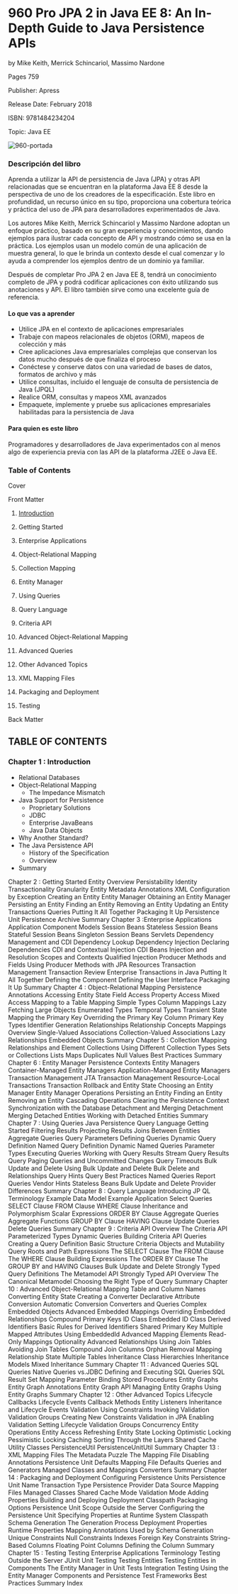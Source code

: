 # 960 Pro JPA 2 in Java EE 8: An In-Depth Guide to Java Persistence APIs

by Mike Keith, Merrick Schincariol, Massimo Nardone

Pages 759

Publisher: Apress

Release Date: February 2018

ISBN: 9781484234204

Topic: Java EE

![960-portada](https://github.com/adolfodelarosades/Java/blob/master/temarios/960_Pro_JPA_2_in_Java_EE_8/images/960-portada.png)

### Descripción del libro

Aprenda a utilizar la API de persistencia de Java (JPA) y otras API relacionadas que se encuentran en la plataforma Java EE 8 desde la perspectiva de uno de los creadores de la especificación. Este libro en profundidad, un recurso único en su tipo, proporciona una cobertura teórica y práctica del uso de JPA para desarrolladores experimentados de Java.

Los autores Mike Keith, Merrick Schincariol y Massimo Nardone adoptan un enfoque práctico, basado en su gran experiencia y conocimientos, dando ejemplos para ilustrar cada concepto de API y mostrando cómo se usa en la práctica. Los ejemplos usan un modelo común de una aplicación de muestra general, lo que le brinda un contexto desde el cual comenzar y lo ayuda a comprender los ejemplos dentro de un dominio ya familiar.

Después de completar Pro JPA 2 en Java EE 8, tendrá un conocimiento completo de JPA y podrá codificar aplicaciones con éxito utilizando sus anotaciones y API. El libro también sirve como una excelente guía de referencia.

#### Lo que vas a aprender

* Utilice JPA en el contexto de aplicaciones empresariales
* Trabaje con mapeos relacionales de objetos (ORM), mapeos de colección y más
* Cree aplicaciones Java empresariales complejas que conservan los datos mucho después de que finaliza el proceso
* Conéctese y conserve datos con una variedad de bases de datos, formatos de archivo y más
* Utilice consultas, incluido el lenguaje de consulta de persistencia de Java (JPQL)
* Realice ORM, consultas y mapeos XML avanzados
* Empaquete, implemente y pruebe sus aplicaciones empresariales habilitadas para la persistencia de Java


#### Para quien es este libro

Programadores y desarrolladores de Java experimentados con al menos algo de experiencia previa con las API de la plataforma J2EE o Java EE.

### Table of Contents

Cover

Front Matter

1. [Introduction](960_Pro_JPA_2_in_Java_EE_8/01_Introduction.md)

2. Getting Started

3. Enterprise Applications

4. Object-Relational Mapping

5. Collection Mapping

6. Entity Manager

7. Using Queries

8. Query Language

9. Criteria API

10. Advanced Object-Relational Mapping

11. Advanced Queries

12. Other Advanced Topics

13. XML Mapping Files

14. Packaging and Deployment

15. Testing

Back Matter

## TABLE OF CONTENTS

### Chapter 1 : Introduction

* Relational Databases
* Object-Relational Mapping
   * The Impedance Mismatch
* Java Support for Persistence
   * Proprietary Solutions
   * JDBC
   * Enterprise JavaBeans
   * Java Data Objects
* Why Another Standard?
* The Java Persistence API
   * History of the Specification
   * Overview
* Summary

Chapter 2 :​ Getting Started
Entity Overview
Persistability
Identity
Transactionality​
Granularity
Entity Metadata
Annotations
XML
Configuration by Exception
Creating an Entity
Entity Manager
Obtaining an Entity Manager
Persisting an Entity
Finding an Entity
Removing an Entity
Updating an Entity
Transactions
Queries
Putting It All Together
Packaging It Up
Persistence Unit
Persistence Archive
Summary
Chapter 3 :​ Enterprise Applications
Application Component Models
Session Beans
Stateless Session Beans
Stateful Session Beans
Singleton Session Beans
Servlets
Dependency Management and CDI
Dependency Lookup
Dependency Injection
Declaring Dependencies
CDI and Contextual Injection
CDI Beans
Injection and Resolution
Scopes and Contexts
Qualified Injection
Producer Methods and Fields
Using Producer Methods with JPA Resources
Transaction Management
Transaction Review
Enterprise Transactions in Java
Putting It All Together
Defining the Component
Defining the User Interface
Packaging It Up
Summary
Chapter 4 :​ Object-Relational Mapping
Persistence Annotations
Accessing Entity State
Field Access
Property Access
Mixed Access
Mapping to a Table
Mapping Simple Types
Column Mappings
Lazy Fetching
Large Objects
Enumerated Types
Temporal Types
Transient State
Mapping the Primary Key
Overriding the Primary Key Column
Primary Key Types
Identifier Generation
Relationships
Relationship Concepts
Mappings Overview
Single-Valued Associations
Collection-Valued Associations
Lazy Relationships
Embedded Objects
Summary
Chapter 5 :​ Collection Mapping
Relationships and Element Collections
Using Different Collection Types
Sets or Collections
Lists
Maps
Duplicates
Null Values
Best Practices
Summary
Chapter 6 :​ Entity Manager
Persistence Contexts
Entity Managers
Container-Managed Entity Managers
Application-Managed Entity Managers
Transaction Management
JTA Transaction Management
Resource-Local Transactions
Transaction Rollback and Entity State
Choosing an Entity Manager
Entity Manager Operations
Persisting an Entity
Finding an Entity
Removing an Entity
Cascading Operations
Clearing the Persistence Context
Synchronization with the Database
Detachment and Merging
Detachment
Merging Detached Entities
Working with Detached Entities
Summary
Chapter 7 :​ Using Queries
Java Persistence Query Language
Getting Started
Filtering Results
Projecting Results
Joins Between Entities
Aggregate Queries
Query Parameters
Defining Queries
Dynamic Query Definition
Named Query Definition
Dynamic Named Queries
Parameter Types
Executing Queries
Working with Query Results
Stream Query Results
Query Paging
Queries and Uncommitted Changes
Query Timeouts
Bulk Update and Delete
Using Bulk Update and Delete
Bulk Delete and Relationships
Query Hints
Query Best Practices
Named Queries
Report Queries
Vendor Hints
Stateless Beans
Bulk Update and Delete
Provider Differences
Summary
Chapter 8 :​ Query Language
Introducing JP QL
Terminology
Example Data Model
Example Application
Select Queries
SELECT Clause
FROM Clause
WHERE Clause
Inheritance and Polymorphism
Scalar Expressions
ORDER BY Clause
Aggregate Queries
Aggregate Functions
GROUP BY Clause
HAVING Clause
Update Queries
Delete Queries
Summary
Chapter 9 :​ Criteria API
Overview
The Criteria API
Parameterized Types
Dynamic Queries
Building Criteria API Queries
Creating a Query Definition
Basic Structure
Criteria Objects and Mutability
Query Roots and Path Expressions
The SELECT Clause
The FROM Clause
The WHERE Clause
Building Expressions
The ORDER BY Clause
The GROUP BY and HAVING Clauses
Bulk Update and Delete
Strongly Typed Query Definitions
The Metamodel API
Strongly Typed API Overview
The Canonical Metamodel
Choosing the Right Type of Query
Summary
Chapter 10 :​ Advanced Object-Relational Mapping
Table and Column Names
Converting Entity State
Creating a Converter
Declarative Attribute Conversion
Automatic Conversion
Converters and Queries
Complex Embedded Objects
Advanced Embedded Mappings
Overriding Embedded Relationships
Compound Primary Keys
ID Class
Embedded ID Class
Derived Identifiers
Basic Rules for Derived Identifiers
Shared Primary Key
Multiple Mapped Attributes
Using EmbeddedId
Advanced Mapping Elements
Read-Only Mappings
Optionality
Advanced Relationships
Using Join Tables
Avoiding Join Tables
Compound Join Columns
Orphan Removal
Mapping Relationship State
Multiple Tables
Inheritance
Class Hierarchies
Inheritance Models
Mixed Inheritance
Summary
Chapter 11 :​ Advanced Queries
SQL Queries
Native Queries vs.​ JDBC
Defining and Executing SQL Queries
SQL Result Set Mapping
Parameter Binding
Stored Procedures
Entity Graphs
Entity Graph Annotations
Entity Graph API
Managing Entity Graphs
Using Entity Graphs
Summary
Chapter 12 :​ Other Advanced Topics
Lifecycle Callbacks
Lifecycle Events
Callback Methods
Entity Listeners
Inheritance and Lifecycle Events
Validation
Using Constraints
Invoking Validation
Validation Groups
Creating New Constraints
Validation in JPA
Enabling Validation
Setting Lifecycle Validation Groups
Concurrency
Entity Operations
Entity Access
Refreshing Entity State
Locking
Optimistic Locking
Pessimistic Locking
Caching
Sorting Through the Layers
Shared Cache
Utility Classes
PersistenceUtil
PersistenceUnitU​til
Summary
Chapter 13 :​ XML Mapping Files
The Metadata Puzzle
The Mapping File
Disabling Annotations
Persistence Unit Defaults
Mapping File Defaults
Queries and Generators
Managed Classes and Mappings
Converters
Summary
Chapter 14 :​ Packaging and Deployment
Configuring Persistence Units
Persistence Unit Name
Transaction Type
Persistence Provider
Data Source
Mapping Files
Managed Classes
Shared Cache Mode
Validation Mode
Adding Properties
Building and Deploying
Deployment Classpath
Packaging Options
Persistence Unit Scope
Outside the Server
Configuring the Persistence Unit
Specifying Properties at Runtime
System Classpath
Schema Generation
The Generation Process
Deployment Properties
Runtime Properties
Mapping Annotations Used by Schema Generation
Unique Constraints
Null Constraints
Indexes
Foreign Key Constraints
String-Based Columns
Floating Point Columns
Defining the Column
Summary
Chapter 15 :​ Testing
Testing Enterprise Applications
Terminology
Testing Outside the Server
JUnit
Unit Testing
Testing Entities
Testing Entities in Components
The Entity Manager in Unit Tests
Integration Testing
Using the Entity Manager
Components and Persistence
Test Frameworks
Best Practices
Summary
Index
